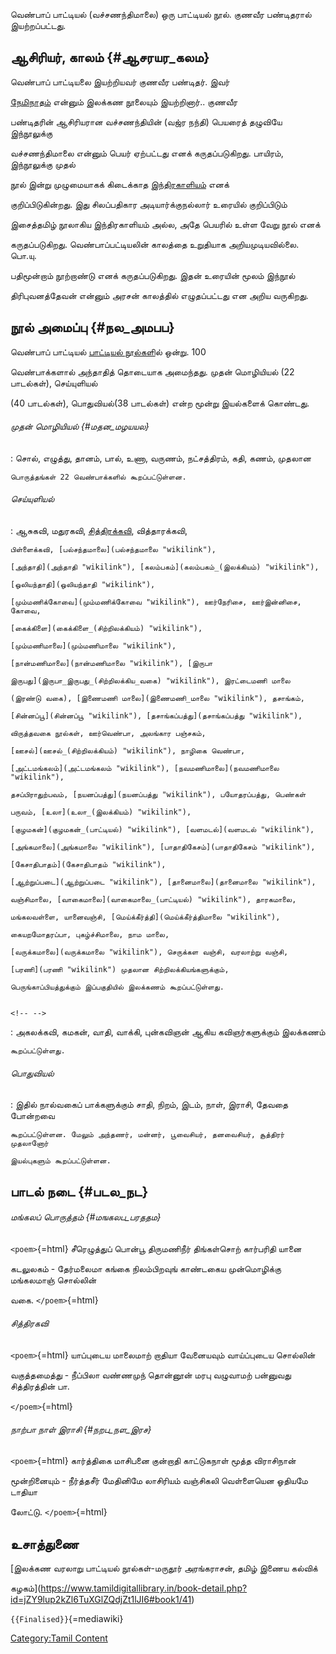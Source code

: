 வெண்பாப் பாட்டியல் (வச்சணந்திமாலை) ஒரு பாட்டியல் நூல். குணவீர பண்டிதரால் இயற்றப்பட்டது.

## ஆசிரியர், காலம் {#ஆசரயர_கலம}

வெண்பாப் பாட்டியலை இயற்றியவர் குணவீர பண்டிதர். இவர்
[நேமிநாதம்](நேமிநாதம் "wikilink") என்னும் இலக்கண நூலையும் இயற்றினார்.. குணவீர
பண்டிதரின் ஆசிரியரான வச்சணந்தியின் (வஜ்ர நந்தி) பெயரைத் தழுவியே இந்நூலுக்கு
வச்சணந்திமாலை என்னும் பெயர் ஏற்பட்டது எனக் கருதப்படுகிறது. பாயிரம், இந்நூலுக்கு முதல்
நூல் இன்று முழுமையாகக் கிடைக்காத [இந்திரகாளியம்](இந்திரகாளியம் "wikilink") எனக்
குறிப்பிடுகின்றது. இது சிலப்பதிகார அடியார்க்குநல்லார் உரையில் குறிப்பிடும்
இசைத்தமிழ் நூலாகிய இந்திரகாளியம் அல்ல, அதே பெயரில் உள்ள வேறு நூல் எனக்
கருதப்படுகிறது. வெண்பாப்பட்டியலின் காலத்தை உறுதியாக அறியமுடியவில்லை. பொ.யு.
பதிமூன்றாம் நூற்றாண்டு எனக் கருதப்படுகிறது. இதன் உரையின் மூலம் இந்நூல்
திரிபுவனத்தேவன் என்னும் அரசன் காலத்தில் எழுதப்பட்டது என அறிய வருகிறது.

## நூல் அமைப்பு {#நல_அமபப}

வெண்பாப் பாட்டியல் [பாட்டியல் நூல்கள](பாட்டியல் "wikilink")ில் ஒன்று. 100
வெண்பாக்களால் அந்தாதித் தொடையாக அமைந்தது. முதன் மொழியியல் (22 பாடல்கள்), செய்யுளியல்
(40 பாடல்கள்), பொதுவியல்(38 பாடல்கள்) என்ற மூன்று இயல்களைக் கொண்டது.

###### முதன் மொழியியல் {#மதன_மழயயல}

:   சொல், எழுத்து, தானம், பால், உணா, வருணம், நட்சத்திரம், கதி, கணம், முதலான
    பொருத்தங்கள் 22 வெண்பாக்களில் கூறப்பட்டுள்ளன.

###### செய்யுளியல்

:   ஆசுகவி, மதுரகவி, [சித்திரக்கவி](சித்திரக்கவிகள் "wikilink"), வித்தாரக்கவி,
    பிள்ளைக்கவி, [பல்சந்தமாலை](பல்சந்தமாலை "wikilink"),
    [அந்தாதி](அந்தாதி "wikilink"), [கலம்பகம்](கலம்பகம்_(இலக்கியம்) "wikilink"),
    [ஒலியந்தாதி](ஒலியந்தாதி "wikilink"),
    [மும்மணிக்கோவை](மும்மணிக்கோவை "wikilink"), ஊர்நேரிசை, ஊர்இன்னிசை, கோவை,
    [கைக்கிளை](கைக்கிளை_(சிற்றிலக்கியம்) "wikilink"),
    [மும்மணிமாலை](மும்மணிமாலை "wikilink"),
    [நான்மணிமாலை](நான்மணிமாலை "wikilink"), [இருபா
    இருபது](இருபா_இருபது_(சிற்றிலக்கிய_வகை) "wikilink"), இரட்டைமணி மாலை
    (இரண்டு வகை), [இணைமணி மாலை](இணைமணி_மாலை "wikilink"), தசாங்கம்,
    [சின்னப்பூ](சின்னப்பூ "wikilink"), [தசாங்கப்பத்து](தசாங்கப்பத்து "wikilink"),
    விருத்தவகை நூல்கள், ஊர்வெண்பா, அலங்கார பஞ்சகம்,
    [ஊசல்](ஊசல்_(சிற்றிலக்கியம்) "wikilink"), நாழிகை வெண்பா,
    [அட்டமங்கலம்](அட்டமங்கலம் "wikilink"), [நவமணிமாலை](நவமணிமாலை "wikilink"),
    தசப்பிராதுற்பவம், [நயனப்பத்து](நயனப்பத்து "wikilink"), பயோதரப்பத்து, பெண்கள்
    பருவம், [உலா](உலா_(இலக்கியம்) "wikilink"),
    [குழமகன்](குழமகன்_(பாட்டியல்) "wikilink"), [வளமடல்](வளமடல் "wikilink"),
    [அங்கமாலை](அங்கமாலை "wikilink"), [பாதாதிகேசம்](பாதாதிகேசம் "wikilink"),
    [கேசாதிபாதம்](கேசாதிபாதம் "wikilink"),
    [ஆற்றுப்படை](ஆற்றுப்படை "wikilink"), [தானைமாலை](தானைமாலை "wikilink"),
    வஞ்சிமாலை, [வாகைமாலை](வாகைமாலை_(பாட்டியல்) "wikilink"), தாரகமாலை,
    மங்கலவள்ளை, யானைவஞ்சி, [மெய்க்கீர்த்தி](மெய்க்கீர்த்திமாலை "wikilink"),
    கையறமோதரப்பா, புகழ்ச்சிமாலை, நாம மாலை,
    [வருக்கமாலை](வருக்கமாலை "wikilink"), செருக்கள வஞ்சி, வரலாற்று வஞ்சி,
    [பரணி](பரணி "wikilink") முதலான சிற்றிலக்கியங்களுக்கும்,
    பெருங்காப்பியத்துக்கும் இப்பகுதியில் இலக்கணம் கூறப்பட்டுள்ளது.

```{=html}
<!-- -->
```

:   அகலக்கவி, கமகன், வாதி, வாக்கி, புன்கவிஞன் ஆகிய கவிஞர்களுக்கும் இலக்கணம்
    கூறப்பட்டுள்ளது.

###### பொதுவியல்

:   இதில் நால்வகைப் பாக்களுக்கும் சாதி, நிறம், இடம், நாள், இராசி, தேவதை போன்றவை
    கூறப்பட்டுள்ளன. மேலும் அந்தணர், மன்னர், பூவைசியர், தனவைசியர், சூத்திரர் முதலானோர்
    இயல்புகளும் கூறப்பட்டுள்ளன.

## பாடல் நடை {#படல_நட}

###### மங்கலப் பொருத்தம் {#மஙகலப_பரததம}

`<poem>`{=html} சீரெழுத்துப் பொன்பூ திருமணிநீர் திங்கள்சொற் கார்பரிதி யானை
கடலுலகம் - தேர்மலைமா கங்கை நிலம்பிறவுங் காண்டகைய முன்மொழிக்கு மங்கலமாஞ் சொல்லின்
வகை. `</poem>`{=html}

###### சித்திரகவி

`<poem>`{=html} யாப்புடைய மாலைமாற் றாதியா வேனையவும் வாய்ப்புடைய சொல்லின்
வகுத்தமைத்து - நீப்பிலா வண்ணமுந் தொன்னூன் மரபு வழுவாமற் பன்னுவது சித்திரத்தின் பா.
`</poem>`{=html}

###### நாற்பா நாள் இராசி {#நறப_நள_இரச}

`<poem>`{=html} கார்த்திகை மாசிபனை குன்றாதி காட்டுகநாள் மூத்த விராசிநான்
மூன்றினையும் - நீர்த்தசீர் மேதினிமே லாசிரியம் வஞ்சிகலி வெள்ளையென ஓதியமே டாதியா
லோட்டு. `</poem>`{=html}

## உசாத்துணை

[இலக்கண வரலாறு பாட்டியல் நூல்கள்-மருதூர் அரங்கராசன், தமிழ் இணைய கல்விக்
கழகம்](https://www.tamildigitallibrary.in/book-detail.php?id=jZY9lup2kZl6TuXGlZQdjZt1lJI6#book1/41)
`{{Finalised}}`{=mediawiki}

[Category:Tamil Content](Category:Tamil_Content "wikilink")
